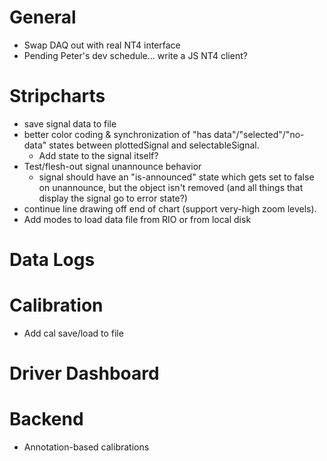 # General

* Swap DAQ out with real NT4 interface
* Pending Peter's dev schedule... write a JS NT4 client?

# Stripcharts

* save signal data to file
* better color coding & synchronization of "has data"/"selected"/"no-data" states between plottedSignal and selectableSignal.
  * Add state to the signal itself?
* Test/flesh-out signal unannounce behavior
  * signal should have an "is-announced" state which gets set to false on unannounce, but the object isn't removed (and all things that display the signal go to error state?)
* continue line drawing off end of chart (support very-high zoom levels).
* Add modes to load data file from RIO or from local disk

# Data Logs

# Calibration

* Add cal save/load to file

# Driver Dashboard

# Backend

* Annotation-based calibrations

